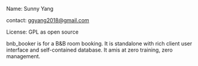 Name: Sunny Yang 

contact: ggyang2018@gmail.com

License: GPL as open source 

bnb_booker is for a B&B room booking. It is standalone with rich client user interface and self-contained database. It amis at zero training, zero management.
